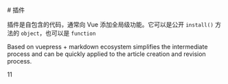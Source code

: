 ﻿﻿# 插件

插件是自包含的代码，通常向 Vue 添加全局级功能。它可以是公开 `install()` 方法的 `object`，也可以是 `function`

Based on vuepress + markdown ecosystem simplifies the intermediate process and can be quickly applied to the article creation and revision process.


11

